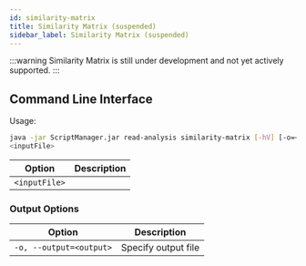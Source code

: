```yaml
---
id: similarity-matrix
title: Similarity Matrix (suspended)
sidebar_label: Similarity Matrix (suspended)
---
```


:::warning
Similarity Matrix is still under development and not yet actively supported.
:::

## Command Line Interface

Usage:
```bash
java -jar ScriptManager.jar read-analysis similarity-matrix [-hV] [-o=<output>]
<inputFile>
```

| Option | Description |
| ------ | ----------- |
| `<inputFile>` |  |


### Output Options

| Option | Description |
| ------ | ----------- |
| `-o, --output=<output>` | Specify output file |
